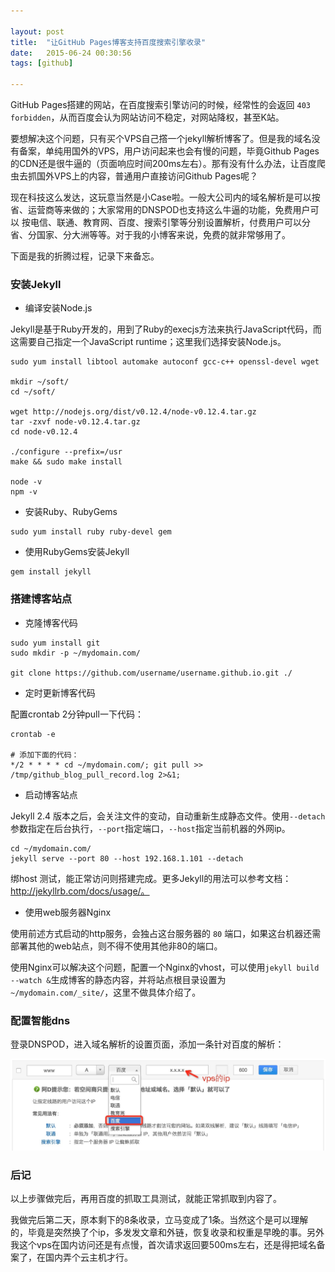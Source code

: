 ```yaml
---

layout: post
title:  "让GitHub Pages博客支持百度搜索引擎收录"
date:   2015-06-24 00:30:56
tags: [github]

---
```



GitHub Pages搭建的网站，在百度搜索引擎访问的时候，经常性的会返回 `403 forbidden`，从而百度会认为网站访问不稳定，对网站降权，甚至K站。

要想解决这个问题，只有买个VPS自己撘一个jekyll解析博客了。但是我的域名没有备案，单纯用国外的VPS，用户访问起来也会有慢的问题，毕竟Github Pages的CDN还是很牛逼的（页面响应时间200ms左右）。那有没有什么办法，让百度爬虫去抓国外VPS上的内容，普通用户直接访问Github Pages呢？

现在科技这么发达，这玩意当然是小Case啦。一般大公司内的域名解析是可以按省、运营商等来做的；大家常用的DNSPOD也支持这么牛逼的功能，免费用户可以 按电信、联通、教育网、百度、搜索引擎等分别设置解析，付费用户可以分省、分国家、分大洲等等。对于我的小博客来说，免费的就非常够用了。

下面是我的折腾过程，记录下来备忘。


### 安装Jekyll


* 编译安装Node.js

Jekyll是基于Ruby开发的，用到了Ruby的execjs方法来执行JavaScript代码，而这需要自己指定一个JavaScript runtime；这里我们选择安装Node.js。

```
sudo yum install libtool automake autoconf gcc-c++ openssl-devel wget

mkdir ~/soft/
cd ~/soft/

wget http://nodejs.org/dist/v0.12.4/node-v0.12.4.tar.gz
tar -zxvf node-v0.12.4.tar.gz
cd node-v0.12.4

./configure --prefix=/usr 
make && sudo make install

node -v
npm -v
```

* 安装Ruby、RubyGems

```
sudo yum install ruby ruby-devel gem
```

* 使用RubyGems安装Jekyll

```
gem install jekyll
```

### 搭建博客站点

* 克隆博客代码

```
sudo yum install git
sudo mkdir -p ~/mydomain.com/

git clone https://github.com/username/username.github.io.git ./
```

* 定时更新博客代码

配置crontab 2分钟pull一下代码：

```
crontab -e 

# 添加下面的代码：
*/2 * * * * cd ~/mydomain.com/; git pull >> /tmp/github_blog_pull_record.log 2>&1;
```

* 启动博客站点

Jekyll 2.4 版本之后，会关注文件的变动，自动重新生成静态文件。使用`--detach`参数指定在后台执行，`--port`指定端口，`--host`指定当前机器的外网ip。

```
cd ~/mydomain.com/
jekyll serve --port 80 --host 192.168.1.101 --detach
```

绑host 测试，能正常访问则搭建完成。更多Jekyll的用法可以参考文档： http://jekyllrb.com/docs/usage/。


* 使用web服务器Nginx

使用前述方式启动的http服务，会独占这台服务器的 `80` 端口，如果这台机器还需部署其他的web站点，则不得不使用其他非80的端口。

使用Nginx可以解决这个问题，配置一个Nginx的vhost，可以使用`jekyll build --watch &`生成博客的静态内容，并将站点根目录设置为 `~/mydomain.com/_site/`，这里不做具体介绍了。


### 配置智能dns

登录DNSPOD，进入域名解析的设置页面，添加一条针对百度的解析：

![DNSPOD DNS智能解析设置](/images/blog/dnspod-dns.jpg)


### 后记

以上步骤做完后，再用百度的抓取工具测试，就能正常抓取到内容了。

我做完后第二天，原本剩下的8条收录，立马变成了1条。当然这个是可以理解的，毕竟是突然换了个ip，多发发文章和外链，恢复收录和权重是早晚的事。另外我这个vps在国内访问还是有点慢，首次请求返回要500ms左右，还是得把域名备案了，在国内弄个云主机才行。


